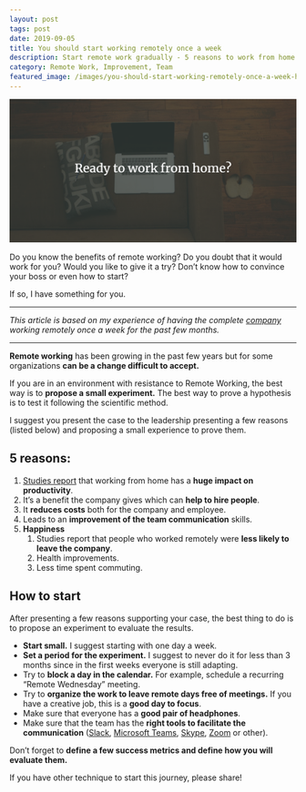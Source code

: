 ```yaml
---
layout: post
tags: post
date: 2019-09-05
title: You should start working remotely once a week
description: Start remote work gradually - 5 reasons to work from home once weekly, productivity benefits, and convincing management strategies.
category: Remote Work, Improvement, Team
featured_image: /images/you-should-start-working-remotely-once-a-week-head.png
---
```


![Ready to work from home?](/images/you-should-start-working-remotely-once-a-week-head.png)

Do you know the benefits of remote working? Do you doubt that it would work for you? Would you like to give it a try? Don’t know how to convince your boss or even how to start?

If so, I have something for you.

---

_This article is based on my experience of having the complete_ [_company_](https://omnialowcode.com) _working remotely once a week for the past few months._

---

**Remote working** has been growing in the past few years but for some organizations **can be a change difficult to accept.**

If you are in an environment with resistance to Remote Working, the best way is to **propose a small experiment.** The best way to prove a hypothesis is to test it following the scientific method.

I suggest you present the case to the leadership presenting a few reasons (listed below) and proposing a small experience to prove them.

## 5 reasons:

1. [Studies report](https://www.inc.com/scott-mautz/a-2-year-stanford-study-shows-astonishing-productivity-boost-of-working-from-home.html) that working from home has a **huge impact on productivity**.
2. It’s a benefit the company gives which can **help to hire people**.
3. It **reduces costs** both for the company and employee.
4. Leads to an **improvement of the team communication** skills.
5. **Happiness**
   1. Studies report that people who worked remotely were **less likely to leave the company**.
   2. Health improvements.
   3. Less time spent commuting.

## How to start

After presenting a few reasons supporting your case, the best thing to do is to propose an experiment to evaluate the results.

- **Start small.** I suggest starting with one day a week.
- **Set a period for the experiment.** I suggest to never do it for less than 3 months since in the first weeks everyone is still adapting.
- Try to **block a day in the calendar.** For example, schedule a recurring “Remote Wednesday” meeting.
- Try to **organize the work to leave remote days free of meetings.** If you have a creative job, this is a **good day to focus**.
- Make sure that everyone has a **good pair of headphones**.
- Make sure that the team has the **right tools to facilitate the communication** ([Slack](https://slack.com), [Microsoft Teams](https://teams.microsoft.com/start), [Skype](https://www.skype.com/), [Zoom](https://zoom.us/) or other).

Don’t forget to **define a few success metrics and define how you will evaluate them.**

If you have other technique to start this journey, please share!
